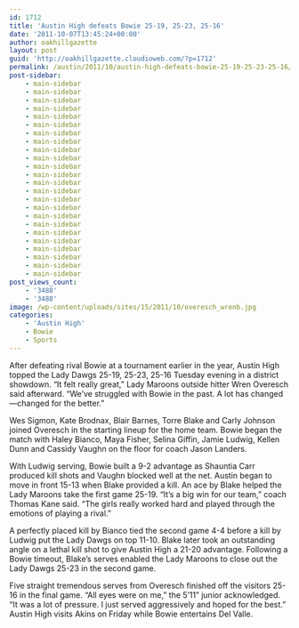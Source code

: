 ```yaml
---
id: 1712
title: 'Austin High defeats Bowie 25-19, 25-23, 25-16'
date: '2011-10-07T13:45:24+00:00'
author: oakhillgazette
layout: post
guid: 'http://oakhillgazette.cloudioweb.com/?p=1712'
permalink: /austin/2011/10/austin-high-defeats-bowie-25-19-25-23-25-16/
post-sidebar:
    - main-sidebar
    - main-sidebar
    - main-sidebar
    - main-sidebar
    - main-sidebar
    - main-sidebar
    - main-sidebar
    - main-sidebar
    - main-sidebar
    - main-sidebar
    - main-sidebar
    - main-sidebar
    - main-sidebar
    - main-sidebar
    - main-sidebar
    - main-sidebar
    - main-sidebar
    - main-sidebar
    - main-sidebar
    - main-sidebar
    - main-sidebar
    - main-sidebar
    - main-sidebar
    - main-sidebar
post_views_count:
    - '3488'
    - '3488'
image: /wp-content/uploads/sites/15/2011/10/overesch_wrenb.jpg
categories:
    - 'Austin High'
    - Bowie
    - Sports
---
```


After defeating rival Bowie at a tournament earlier in the year, Austin High topped the Lady Dawgs 25-19, 25-23, 25-16 Tuesday evening in a district showdown. “It felt really great,” Lady Maroons outside hitter Wren Overesch said afterward. “We’ve struggled with Bowie in the past. A lot has changed—changed for the better.”

Wes Sigmon, Kate Brodnax, Blair Barnes, Torre Blake and Carly Johnson joined Overesch in the starting lineup for the home team. Bowie began the match with Haley Bianco, Maya Fisher, Selina Giffin, Jamie Ludwig, Kellen Dunn and Cassidy Vaughn on the floor for coach Jason Landers.

With Ludwig serving, Bowie built a 9-2 advantage as Shauntia Carr produced kill shots and Vaughn blocked well at the net. Austin began to move in front 15-13 when Blake provided a kill. An ace by Blake helped the Lady Maroons take the first game 25-19. “It’s a big win for our team,” coach Thomas Kane said. “The girls really worked hard and played through the emotions of playing a rival.”

A perfectly placed kill by Bianco tied the second game 4-4 before a kill by Ludwig put the Lady Dawgs on top 11-10. Blake later took an outstanding angle on a lethal kill shot to give Austin High a 21-20 advantage. Following a Bowie timeout, Blake’s serves enabled the Lady Maroons to close out the Lady Dawgs 25-23 in the second game.

Five straight tremendous serves from Overesch finished off the visitors 25-16 in the final game. “All eyes were on me,” the 5’11” junior acknowledged. “It was a lot of pressure. I just served aggressively and hoped for the best.” Austin High visits Akins on Friday while Bowie entertains Del Valle.